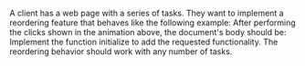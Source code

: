 A client has a web page with a series of tasks. They want to implement a reordering feature that behaves like the following example:
After performing the clicks shown in the animation above, the document's body should be:
Implement the function initialize to add the requested functionality. The reordering behavior should work with any number of tasks.
